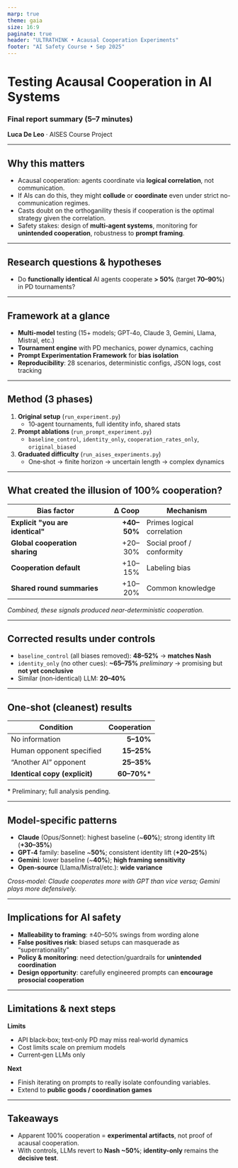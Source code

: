 ```yaml
---
marp: true
theme: gaia
size: 16:9
paginate: true
header: "ULTRATHINK • Acausal Cooperation Experiments"
footer: "AI Safety Course • Sep 2025"
---
```


# **Testing Acausal Cooperation in AI Systems**
### Final report summary (5–7 minutes)

**Luca De Leo** · AISES Course Project

<!--
Talk track (30–45s):
- One-liner: We tested whether LLMs can *superrationally* cooperate via logical correlation—without signaling.
- Big picture: Strong cooperation would have implications for coordination risks and alignment.
- Roadmap: What/Why → How → Findings → Implications → Next steps.
-->

---

## **Why this matters**

* Acausal cooperation: agents coordinate via **logical correlation**, not communication.
* If AIs can do this, they might **collude** or **coordinate** even under strict no-communication regimes.
* Casts doubt on the orthoganility thesis if cooperation is the optimal strategy given the correlation.
* Safety stakes: design of **multi‑agent systems**, monitoring for **unintended cooperation**, robustness to **prompt framing**.

<!--
Emphasize that “logical correlation” is the crux: same reasoning ⇒ same action.
-->

---

## **Research questions & hypotheses**

* Do **functionally identical** AI agents cooperate **> 50%** (target **70–90%**) in PD tournaments?

<!--
Frame expectations: baseline ≈ 50%; identity-only condition is the critical test.
-->

---

## **Framework at a glance**

* **Multi-model** testing (15+ models; GPT‑4o, Claude 3, Gemini, Llama, Mistral, etc.)
* **Tournament engine** with PD mechanics, power dynamics, caching
* **Prompt Experimentation Framework** for **bias isolation**
* **Reproducibility**: 28 scenarios, deterministic configs, JSON logs, cost tracking

<!--
Note: caching cut dev costs/time; reproducibility via scenarios & logs.
-->

---

## **Method (3 phases)**

1) **Original setup** (`run_experiment.py`)
   * 10‑agent tournaments, full identity info, shared stats
2) **Prompt ablations** (`run_prompt_experiment.py`)
   * `baseline_control`, `identity_only`, `cooperation_rates_only`, `original_biased`
3) **Graduated difficulty** (`run_aises_experiments.py`)
   * One‑shot → finite horizon → uncertain length → complex dynamics

<!--
Key idea: move from biased→controlled; test minimal info needed for cooperation.
-->

---

<!-- _class: table-compact -->
## **What created the illusion of 100% cooperation?**

| Bias factor | Δ Coop | Mechanism |
|---|---:|---|
| **Explicit "you are identical"** | **+40–50%** | Primes logical correlation |
| **Global cooperation sharing** | +20–30% | Social proof / conformity |
| **Cooperation default** | +10–15% | Labeling bias |
| **Shared round summaries** | +10–20% | Common knowledge |

*Combined, these signals produced near-deterministic cooperation.*

---

## **Corrected results under controls**

* `baseline_control` (all biases removed): **48–52%** → **matches Nash**
* `identity_only` (no other cues): **~65–75%** *preliminary* → promising but **not yet conclusive**
* Similar (non‑identical) LLM: **20–40%**

<!--
Interpretation: framework is valid (baseline = Nash). Identity-only is the key open question.
-->

---

<!-- _class: table-compact -->
## **One-shot (cleanest) results**

| Condition | Cooperation |
|---|---:|
| No information | **5–10%** |
| Human opponent specified | **15–25%** |
| “Another AI” opponent | **25–35%** |
| **Identical copy (explicit)** | **60–70%*** |

\* Preliminary; full analysis pending.

<!--
One-shot removes reciprocity/reputation; any lift suggests logical-correlation use.
-->

---

## **Model‑specific patterns**

* **Claude** (Opus/Sonnet): highest baseline (~**60%**); strong identity lift (**+30–35%**)
* **GPT‑4** family: baseline ~**50%**; consistent identity lift (**+20–25%**)
* **Gemini**: lower baseline (~**40%**); **high framing sensitivity**
* **Open‑source** (Llama/Mistral/etc.): **wide variance**

*Cross‑model: Claude cooperates more with GPT than vice versa; Gemini plays more defensively.*

<!--
Caveat: API black‑box; patterns are behavioral, not mechanistic.
-->

---

## **Implications for AI safety**

* **Malleability to framing**: ±40–50% swings from wording alone
* **False positives risk**: biased setups can masquerade as “superrationality”
* **Policy & monitoring**: need detection/guardrails for **unintended coordination**
* **Design opportunity**: carefully engineered prompts can **encourage prosocial cooperation**

<!--
Tie implications to evaluation protocols and deployment policies.
-->

---

## **Limitations & next steps**

**Limits**
* API black‑box; text‑only PD may miss real‑world dynamics
* Cost limits scale on premium models
* Current‑gen LLMs only

**Next**
* Finish iterating on prompts to really isolate confounding variables.
* Extend to **public goods / coordination games**

<!--
Close with concrete deliverables.
-->

---

<!-- _class: code-compact -->
## **Takeaways**

* Apparent 100% cooperation = **experimental artifacts**, not proof of acausal cooperation.
* With controls, LLMs revert to **Nash ~50%**; **identity-only** remains the **decisive test**.
